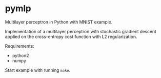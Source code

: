 # pymlp
Multilayer perceptron in Python with MNIST example.

Implementation of a multilayer perceptron with stochastic gradient descent applied on the cross-entropy cost function with L2 regularization.

Requirements:
 - python2
 - numpy
 
Start example with running `make`.
